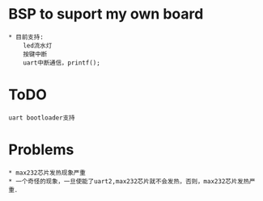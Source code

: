 # BSP to suport my own board
    * 目前支持:
        led流水灯
        按键中断
        uart中断通信，printf();
# ToDO
    uart bootloader支持

# Problems
    * max232芯片发热现象严重
    * 一个奇怪的现象，一旦使能了uart2,max232芯片就不会发热，否则，max232芯片发热严重．
